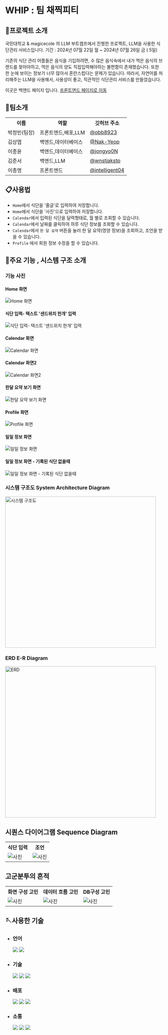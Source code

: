 # WHIP : 팀 채찍피티
## 👋프로젝트 소개
국민대학교 & magicecole 의 LLM 부트캠프에서 진행한 프로젝트,
LLM을 사용한 식단관리 서비스입니다.
기간 : 2024년 07월 22일 월 ~ 2024년 07월 26일 금 ( 5일)

기존의 식단 관리 어플들은 음식을 기입하려면, 수 많은 음식속에서 내가 먹은 음식의 브랜드를 찾아야하고, 먹은 음식의 양도 직접입력해야하는 불편함이 존재했습니다.
또한 한 눈에 보이는 정보가 너무 많아서 혼란스럽다는 문제가 있습니다.
따라서, 자연어를 처리해주는 LLM을 사용해서, 사용성이 좋고, 직관적인 식단관리 서비스를 만들었습니다.

이곳은 백엔드 페이지 입니다. 
[프론트엔드 페이지로 이동](https://github.com/LLMbootcamp-KMU/diet)
## 👯팀소개
<table>
  <tr>
    <th>이름</th>
    <th>역할</th>
    <th>깃허브 주소</th>
  </tr>
  <tr>
    <td>박정빈(팀장)</td>
    <td>프론트엔드,배포,LLM</td>
    <td><a href="https://github.com/obb8923">@obb8923</a></td>
  </tr>
  <tr>
    <td>김상엽</td>
    <td>백엔드,데이터베이스</td>
    <td><a href="https://github.com/Nak-Yeop">@Nak-Yeop</a></td>
  </tr>
  <tr>
    <td>이종윤</td>
    <td>백엔드,데이터베이스</td>
    <td><a href="https://github.com/jongyo0N">@jongyo0N</a></td>
  </tr>
  <tr>
    <td>김준서</td>
    <td>백엔드,LLM</td>
    <td><a href="https://github.com/wnstjakstp">@wnstjakstp</a></td>
  </tr>
  <tr>
    <td>이총명</td>
    <td>프론트엔드</td>
    <td><a href="https://github.com/intelligent04">@intelligent04</a></td>
  </tr>
</table>

## 📋사용법 
+ `Home`에서 식단을 '줄글'로 입력하여 저장합니다.
+ `Home`에서 식단을 '사진'으로 입력하여 저장합니다.
+ `Calendar`에서 입력된 식단을 달력형태로, 월 별로 조회할 수 있습니다.
+ `Calendar`에서 날짜를 클릭하여 하루 식단 정보를 조화할 수 있습니다.
+ `Calendar`에서 `한 달 요약` 버튼을 눌러 한 달 요약(영양 정보)을 조회하고, 조언을 받을 수 있습니다.
+ `Profile` 에서 회원 정보 수정을 할 수 있습니다. 

## 📢주요 기능 , 시스템 구조 소개
### 기능 사진
#### Home 화면
![Home 화면](https://github.com/user-attachments/assets/999c3628-60b6-4e4a-b34d-f29c7aeaa27c)
#### 식단 입력- 텍스트 '샌드위치 한개' 입력
![식단 입력- 텍스트 '샌드위치 한개' 입력](https://github.com/user-attachments/assets/86d5cf2f-0151-4773-be8d-1278dfb08e8d)
#### Calendar 화면
![Calendar 화면](https://github.com/user-attachments/assets/40802cc5-8ab5-4cf5-9bee-075b454264ed)
#### Calendar 화면2
![Calendar 화면2](https://github.com/user-attachments/assets/3532f071-3376-4856-9c60-9a597b2ea5a6)
#### 한달 요약 보기 화면
![한달 요약 보기 화면](https://github.com/user-attachments/assets/983264b3-8d0a-435b-96e7-665d25fa4b1a)
#### Profile 화면
![Profile 화면](https://github.com/user-attachments/assets/77f84592-5acd-478a-945f-f4d6be0b8b34)
#### 일일 정보 화면
![일일 정보 화면](https://github.com/user-attachments/assets/570dadfe-5f37-40fd-b4c6-4d23b1743514)
#### 일일 정보 화면 - 기록된 식단 없을때
![일일 정보 화면 - 기록된 식단 없을때](https://github.com/user-attachments/assets/ab467104-e6ae-416d-b5ba-92b1273e99aa)


### 시스템 구조도 System Architecture Diagram
<img src="https://github.com/user-attachments/assets/199a78d7-f47b-43b0-a1bb-4e86b9d731c5" alt="시스템 구조도" width="480">

### ERD E-R Diagram
<img src="https://github.com/user-attachments/assets/41e0eca3-f3dc-4a65-b6fe-8feb65c37938" alt="ERD" width="480">

## 시퀀스 다이어그램 Sequence Diagram 
<table>
  <tr>
    <th>식단 입력</th>
    <th>조언</th>
  </tr>
  <tr>
     <td><img src="https://github.com/user-attachments/assets/e300f0d9-febc-40af-8e04-cb3441829cd6" alt="사진"/>
</td>
    <td>
      <img src="https://github.com/user-attachments/assets/1d1d88b4-15c7-40be-8f90-e278a66744ae" alt="사진"/>
</td>
  </tr>
</table>

## 고군분투의 흔적
<table>
  <tr>
    <th>화면 구성 고민</th>
    <th>데이터 흐름 고민</th>
    <th>DB구성 고민</th>
  </tr>
  <tr>
     <td><img src="https://github.com/user-attachments/assets/7a368325-10dd-4a3f-a89b-f27a9f547f76" alt="사진"/>
</td>
    <td>
      <img src="https://github.com/user-attachments/assets/bee368c8-5c3d-486f-841e-90f8e1eb313d" alt="사진"/>
</td>
    <td><img src="https://github.com/user-attachments/assets/cc446f23-dd31-493a-8c17-d5f87d3d39c7" alt="사진"/>
</td>
  </tr>
</table>

## 🪡사용한 기술

* ### 언어
    <img src="https://img.shields.io/badge/javascript-F7DF1E?style=for-the-badge&logo=javascript&logoColor=black">
  <img src="https://img.shields.io/badge/python-3776AB?style=for-the-badge&logo=python&logoColor=white">

* ### 기술
  <img src="https://img.shields.io/badge/react-61DAFB?style=for-the-badge&logo=react&logoColor=black">
   <img src="https://img.shields.io/badge/flask-000000?style=for-the-badge&logo=flask&logoColor=white">
  <img src="https://img.shields.io/badge/mySQL-4479A1?style=for-the-badge&logo=mySQL&logoColor=white">
* ### 배포
   <img src="https://img.shields.io/badge/vercel-000000?style=for-the-badge&logo=vercel&logoColor=white">
    <img src="https://img.shields.io/badge/Amazon EC2-ff9900?style=for-the-badge&logo=Amazon EC2&logoColor=white">
       <img src="https://img.shields.io/badge/Amazon RDS-527FFF?style=for-the-badge&logo=Amazon RDS&logoColor=white">
* ### 소통
  <img src="https://img.shields.io/badge/github-181717?style=for-the-badge&logo=github&logoColor=white">
  <img src="https://img.shields.io/badge/git-F05032?style=for-the-badge&logo=git&logoColor=white">
   <img src="https://img.shields.io/badge/KakaoTalk-FFCD00?style=for-the-badge&logo=KakaoTalk&logoColor=black">
